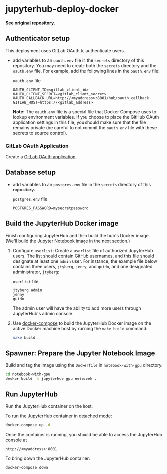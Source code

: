 # jupyterhub-deploy-docker

**See [original repository](https://github.com/jupyterhub/jupyterhub-deploy-docker).**

## Authenticator setup

This deployment uses GitLab OAuth to authenticate users.

- add variables to an `oauth.env` file in the `secrets` directory of this repository.
  You may need to create both the `secrets` directory and the `oauth.env` file.
  For example, add the following lines in the `oauth.env` file:

  `oauth.env` file

  ```env
  OAUTH_CLIENT_ID=<gitlab_client_id>
  OAUTH_CLIENT_SECRET=<gitlab_client_secret>
  OAUTH_CALLBACK_URL=http://<myaddress>:8001/hub/oauth_callback
  GITLAB_HOST=https://<gitlab_address>
  ```

  **Note:** The `oauth.env` file is a special file that Docker Compose uses
  to lookup environment variables. If you choose to place the GitHub
  OAuth application settings in this file, you should make sure that the
  file remains private (be careful to not commit the `oauth.env` file with
  these secrets to source control).

### GitLab OAuth Application

Create a [GitLab OAuth application](http://docs.gitlab.com/ce/integration/oauth_provider.html).

## Database setup

- add variables to an `postgres.env` file in the `secrets` directory of this repository.

  `postgres.env` file

  ```env
  POSTGRES_PASSWORD=mysecretpassword
  ```

## Build the JupyterHub Docker image

Finish configuring JupyterHub and then build the hub's Docker image. (We'll
build the Jupyter Notebook image in the next section.)

1. Configure `userlist`: Create a `userlist` file of authorized JupyterHub
   users. The list should contain GitHub usernames, and this file should
   designate at least one `admin` user. For instance, the example file below
   contains three users, `jtyberg`, `jenny`, and `guido`, and one designated
   administrator, `jtyberg`:

   `userlist` file

   ```plain
   jtyberg admin
   jenny
   guido
   ```

   The admin user will have the ability to add more users through JupyterHub's
   admin console.

1. Use [docker-compose](https://docs.docker.com/compose/reference/) to build
   the JupyterHub Docker image on the active Docker machine host by running
   the `make build` command:

   ```bash
   make build
   ```

## Spawner: Prepare the Jupyter Notebook Image

Build and tag the image using the `Dockerfile` in `notebook-with-gpu` directory.

```bash
cd notebook-with-gpu
docker build -t jupyterhub-gpu-notebook .
```

## Run JupyterHub

Run the JupyterHub container on the host.

To run the JupyterHub container in detached mode:

```bash
docker-compose up -d
```

Once the container is running, you should be able to access the JupyterHub console at

```plain
http://<myaddress>:8001
```

To bring down the JupyterHub container:

```bash
docker-compose down
```
